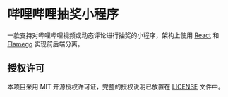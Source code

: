 # 哔哩哔哩抽奖小程序

一款支持对哔哩哔哩视频或动态评论进行抽奖的小程序，架构上使用 [React](https://reactjs.org) 和 [Flamego](https://flamego.dev) 实现前后端分离。

## 授权许可

本项目采用 MIT 开源授权许可证，完整的授权说明已放置在 [LICENSE](LICENSE) 文件中。

